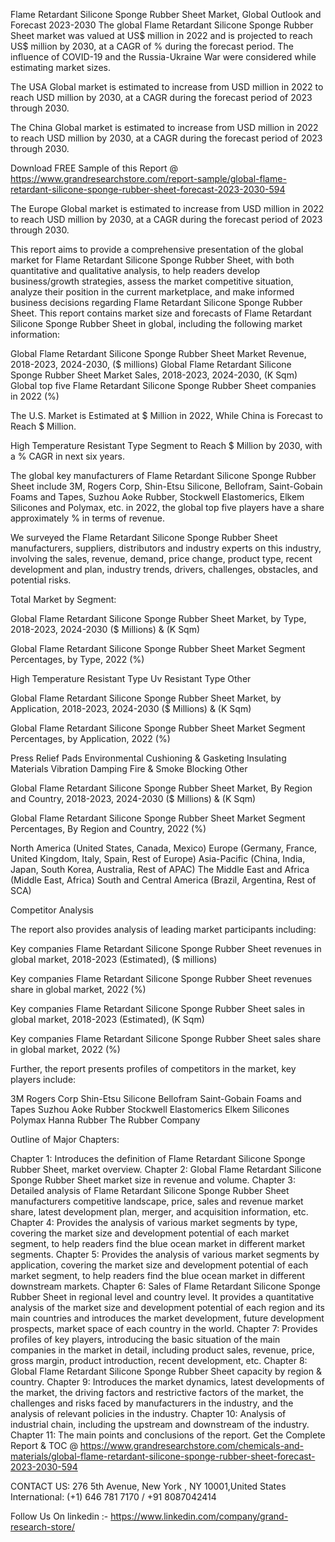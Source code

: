 Flame Retardant Silicone Sponge Rubber Sheet Market, Global Outlook and Forecast 2023-2030
The global Flame Retardant Silicone Sponge Rubber Sheet market was valued at US$ million in 2022 and is projected to reach US$ million by 2030, at a CAGR of % during the forecast period. The influence of COVID-19 and the Russia-Ukraine War were considered while estimating market sizes.

The USA Global market is estimated to increase from USD million in 2022 to reach USD million by 2030, at a CAGR during the forecast period of 2023 through 2030.

The China Global market is estimated to increase from USD million in 2022 to reach USD million by 2030, at a CAGR during the forecast period of 2023 through 2030.

Download FREE Sample of this Report @ https://www.grandresearchstore.com/report-sample/global-flame-retardant-silicone-sponge-rubber-sheet-forecast-2023-2030-594

The Europe Global market is estimated to increase from USD million in 2022 to reach USD million by 2030, at a CAGR during the forecast period of 2023 through 2030.

This report aims to provide a comprehensive presentation of the global market for Flame Retardant Silicone Sponge Rubber Sheet, with both quantitative and qualitative analysis, to help readers develop business/growth strategies, assess the market competitive situation, analyze their position in the current marketplace, and make informed business decisions regarding Flame Retardant Silicone Sponge Rubber Sheet. This report contains market size and forecasts of Flame Retardant Silicone Sponge Rubber Sheet in global, including the following market information:

Global Flame Retardant Silicone Sponge Rubber Sheet Market Revenue, 2018-2023, 2024-2030, ($ millions)
Global Flame Retardant Silicone Sponge Rubber Sheet Market Sales, 2018-2023, 2024-2030, (K Sqm)
Global top five Flame Retardant Silicone Sponge Rubber Sheet companies in 2022 (%)

The U.S. Market is Estimated at $ Million in 2022, While China is Forecast to Reach $ Million.

High Temperature Resistant Type Segment to Reach $ Million by 2030, with a % CAGR in next six years.

The global key manufacturers of Flame Retardant Silicone Sponge Rubber Sheet include 3M, Rogers Corp, Shin-Etsu Silicone, Bellofram, Saint-Gobain Foams and Tapes, Suzhou Aoke Rubber, Stockwell Elastomerics, Elkem Silicones and Polymax, etc. in 2022, the global top five players have a share approximately % in terms of revenue.

We surveyed the Flame Retardant Silicone Sponge Rubber Sheet manufacturers, suppliers, distributors and industry experts on this industry, involving the sales, revenue, demand, price change, product type, recent development and plan, industry trends, drivers, challenges, obstacles, and potential risks.

Total Market by Segment:

Global Flame Retardant Silicone Sponge Rubber Sheet Market, by Type, 2018-2023, 2024-2030 ($ Millions) & (K Sqm)

Global Flame Retardant Silicone Sponge Rubber Sheet Market Segment Percentages, by Type, 2022 (%)

High Temperature Resistant Type
Uv Resistant Type
Other

Global Flame Retardant Silicone Sponge Rubber Sheet Market, by Application, 2018-2023, 2024-2030 ($ Millions) & (K Sqm)

Global Flame Retardant Silicone Sponge Rubber Sheet Market Segment Percentages, by Application, 2022 (%)

Press Relief Pads
Environmental Cushioning & Gasketing
Insulating Materials
Vibration Damping
Fire & Smoke Blocking
Other

Global Flame Retardant Silicone Sponge Rubber Sheet Market, By Region and Country, 2018-2023, 2024-2030 ($ Millions) & (K Sqm)

Global Flame Retardant Silicone Sponge Rubber Sheet Market Segment Percentages, By Region and Country, 2022 (%)

North America (United States, Canada, Mexico)
Europe (Germany, France, United Kingdom, Italy, Spain, Rest of Europe)
Asia-Pacific (China, India, Japan, South Korea, Australia, Rest of APAC)
The Middle East and Africa (Middle East, Africa)
South and Central America (Brazil, Argentina, Rest of SCA)

Competitor Analysis

The report also provides analysis of leading market participants including:

Key companies Flame Retardant Silicone Sponge Rubber Sheet revenues in global market, 2018-2023 (Estimated), ($ millions)

Key companies Flame Retardant Silicone Sponge Rubber Sheet revenues share in global market, 2022 (%)

Key companies Flame Retardant Silicone Sponge Rubber Sheet sales in global market, 2018-2023 (Estimated), (K Sqm)

Key companies Flame Retardant Silicone Sponge Rubber Sheet sales share in global market, 2022 (%)

Further, the report presents profiles of competitors in the market, key players include:

3M
Rogers Corp
Shin-Etsu Silicone
Bellofram
Saint-Gobain Foams and Tapes
Suzhou Aoke Rubber
Stockwell Elastomerics
Elkem Silicones
Polymax
Hanna Rubber
The Rubber Company

Outline of Major Chapters:

Chapter 1: Introduces the definition of Flame Retardant Silicone Sponge Rubber Sheet, market overview.
Chapter 2: Global Flame Retardant Silicone Sponge Rubber Sheet market size in revenue and volume.
Chapter 3: Detailed analysis of Flame Retardant Silicone Sponge Rubber Sheet manufacturers competitive landscape, price, sales and revenue market share, latest development plan, merger, and acquisition information, etc.
Chapter 4: Provides the analysis of various market segments by type, covering the market size and development potential of each market segment, to help readers find the blue ocean market in different market segments.
Chapter 5: Provides the analysis of various market segments by application, covering the market size and development potential of each market segment, to help readers find the blue ocean market in different downstream markets.
Chapter 6: Sales of Flame Retardant Silicone Sponge Rubber Sheet in regional level and country level. It provides a quantitative analysis of the market size and development potential of each region and its main countries and introduces the market development, future development prospects, market space of each country in the world.
Chapter 7: Provides profiles of key players, introducing the basic situation of the main companies in the market in detail, including product sales, revenue, price, gross margin, product introduction, recent development, etc.
Chapter 8: Global Flame Retardant Silicone Sponge Rubber Sheet capacity by region & country.
Chapter 9: Introduces the market dynamics, latest developments of the market, the driving factors and restrictive factors of the market, the challenges and risks faced by manufacturers in the industry, and the analysis of relevant policies in the industry.
Chapter 10: Analysis of industrial chain, including the upstream and downstream of the industry.
Chapter 11: The main points and conclusions of the report.
Get the Complete Report & TOC @ https://www.grandresearchstore.com/chemicals-and-materials/global-flame-retardant-silicone-sponge-rubber-sheet-forecast-2023-2030-594

CONTACT US:
276 5th Avenue, New York , NY 10001,United States
International: (+1) 646 781 7170 / +91 8087042414

Follow Us On linkedin :- https://www.linkedin.com/company/grand-research-store/
